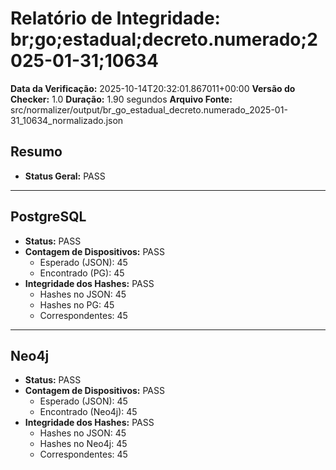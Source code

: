 # Relatório de Integridade: br;go;estadual;decreto.numerado;2025-01-31;10634

**Data da Verificação:** 2025-10-14T20:32:01.867011+00:00
**Versão do Checker:** 1.0
**Duração:** 1.90 segundos
**Arquivo Fonte:** src/normalizer/output/br_go_estadual_decreto.numerado_2025-01-31_10634_normalizado.json

## Resumo
* **Status Geral:** PASS

---

## PostgreSQL
* **Status:** PASS
* **Contagem de Dispositivos:** PASS
  * Esperado (JSON): 45
  * Encontrado (PG): 45
* **Integridade dos Hashes:** PASS
  * Hashes no JSON: 45
  * Hashes no PG: 45
  * Correspondentes: 45

---

## Neo4j
* **Status:** PASS
* **Contagem de Dispositivos:** PASS
  * Esperado (JSON): 45
  * Encontrado (Neo4j): 45
* **Integridade dos Hashes:** PASS
  * Hashes no JSON: 45
  * Hashes no Neo4j: 45
  * Correspondentes: 45
